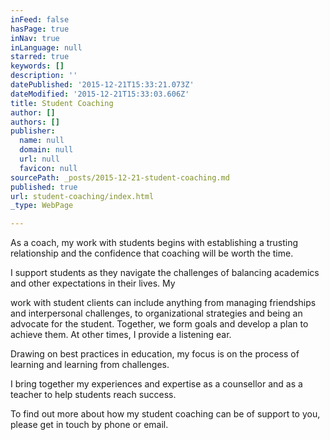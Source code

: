```yaml
---
inFeed: false
hasPage: true
inNav: true
inLanguage: null
starred: true
keywords: []
description: ''
datePublished: '2015-12-21T15:33:21.073Z'
dateModified: '2015-12-21T15:33:03.606Z'
title: Student Coaching
author: []
authors: []
publisher:
  name: null
  domain: null
  url: null
  favicon: null
sourcePath: _posts/2015-12-21-student-coaching.md
published: true
url: student-coaching/index.html
_type: WebPage

---
```

As a coach, my work with students begins with establishing a trusting relationship and the confidence that coaching will be worth the time. 

I support students as they navigate the challenges of balancing academics and other expectations in their lives. My

work with student clients can include anything from managing friendships and interpersonal challenges, to organizational strategies and being an advocate for the student.  Together, we form goals and develop a plan to achieve them. At other times, I provide a listening ear. 

Drawing on best practices in education, my focus is on the process of learning and learning from challenges. 

I bring together my experiences and expertise as a counsellor and as a teacher to help students reach success.  

To find out more about how my student coaching can be of support to you, please get in touch by phone or email.